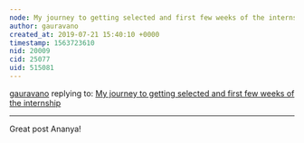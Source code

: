 ```yaml
---
node: My journey to getting selected and first few weeks of the internship
author: gauravano
created_at: 2019-07-21 15:40:10 +0000
timestamp: 1563723610
nid: 20009
cid: 25077
uid: 515081
---
```




[gauravano](../profile/gauravano) replying to: [My journey to getting selected and first few weeks of the internship](../notes/anan12/07-05-2019/my-journey-to-getting-selected-and-first-few-weeks-of-the-internship)

----
Great post Ananya!